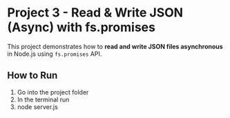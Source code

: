 # Project 3 - Read & Write JSON (Async) with fs.promises <br>

This  project demonstrates how to **read and write JSON files asynchronous** in Node.js using `fs.promises` API.<br>

## How to Run <br>
1. Go into the project folder<br>
2. In the terminal run <br>
3. node server.js <br>